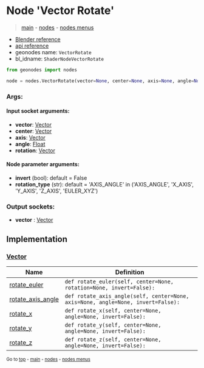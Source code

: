 # Node 'Vector Rotate'

> [main](../structure.md) - [nodes](nodes.md) - [nodes menus](nodes_menus.md)

- [Blender reference](https://docs.blender.org/manual/en/latest/modeling/geometry_nodes/vector/vector_rotate.html)
- [api reference](https://docs.blender.org/api/current/bpy.types.ShaderNodeVectorRotate.html)
- geonodes name: `VectorRotate`
- bl_idname: `ShaderNodeVectorRotate`

```python
from geonodes import nodes

node = nodes.VectorRotate(vector=None, center=None, axis=None, angle=None, rotation=None, invert=False, rotation_type='AXIS_ANGLE')
```

### Args:

#### Input socket arguments:

- **vector**: [Vector](Vector.md)
- **center**: [Vector](Vector.md)
- **axis**: [Vector](Vector.md)
- **angle**: [Float](Float.md)
- **rotation**: [Vector](Vector.md)

#### Node parameter arguments:

- **invert** (bool): default = False
- **rotation_type** (str): default = 'AXIS_ANGLE' in ('AXIS_ANGLE', 'X_AXIS', 'Y_AXIS', 'Z_AXIS', 'EULER_XYZ')

### Output sockets:

- **vector** : [Vector](Vector.md)

## Implementation

### [Vector](Vector.md)

| Name | Definition |
|------|------------|
 | [rotate_euler](Vector.md#rotate_euler) | `def rotate_euler(self, center=None, rotation=None, invert=False):` |
 | [rotate_axis_angle](Vector.md#rotate_axis_angle) | `def rotate_axis_angle(self, center=None, axis=None, angle=None, invert=False):` |
 | [rotate_x](Vector.md#rotate_x) | `def rotate_x(self, center=None, angle=None, invert=False):` |
 | [rotate_y](Vector.md#rotate_y) | `def rotate_y(self, center=None, angle=None, invert=False):` |
 | [rotate_z](Vector.md#rotate_z) | `def rotate_z(self, center=None, angle=None, invert=False):` |

<sub>Go to [top](#node-Vector-Rotate) - [main](../structure.md) - [nodes](nodes.md) - [nodes menus](nodes_menus.md)</sub>

